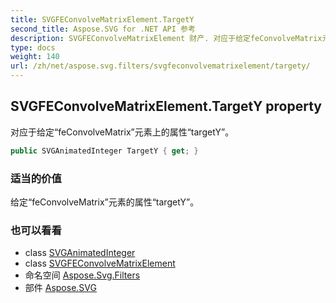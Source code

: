 ```yaml
---
title: SVGFEConvolveMatrixElement.TargetY
second_title: Aspose.SVG for .NET API 参考
description: SVGFEConvolveMatrixElement 财产. 对应于给定feConvolveMatrix元素上的属性targetY
type: docs
weight: 140
url: /zh/net/aspose.svg.filters/svgfeconvolvematrixelement/targety/
---
```

## SVGFEConvolveMatrixElement.TargetY property

对应于给定“feConvolveMatrix”元素上的属性“targetY”。

```csharp
public SVGAnimatedInteger TargetY { get; }
```

### 适当的价值

给定“feConvolveMatrix”元素的属性“targetY”。

### 也可以看看

* class [SVGAnimatedInteger](../../../aspose.svg.datatypes/svganimatedinteger/)
* class [SVGFEConvolveMatrixElement](../)
* 命名空间 [Aspose.Svg.Filters](../../svgfeconvolvematrixelement/)
* 部件 [Aspose.SVG](../../../)


